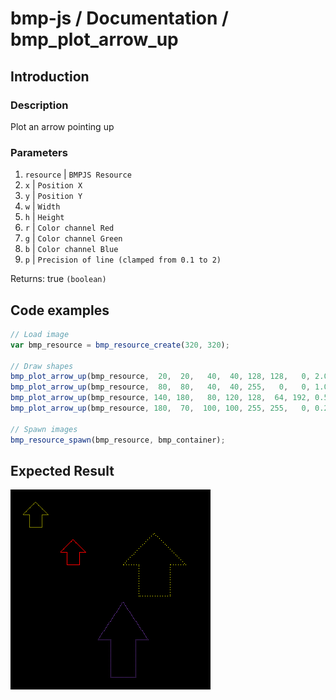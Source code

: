 # bmp-js / Documentation / bmp_plot_arrow_up
## Introduction

### Description

Plot an arrow pointing up

### Parameters

1. `resource` | `BMPJS Resource`
2. `x` | `Position X`
3. `y` | `Position Y`
4. `w` | `Width`
5. `h` | `Height`
6. `r` | `Color channel Red`
7. `g` | `Color channel Green`
8. `b` | `Color channel Blue`
9. `p` | `Precision of line (clamped from 0.1 to 2)`

Returns: true `(boolean)`

## Code examples

```js
// Load image
var bmp_resource = bmp_resource_create(320, 320);

// Draw shapes
bmp_plot_arrow_up(bmp_resource,  20,  20,   40,  40, 128, 128,   0, 2.00);
bmp_plot_arrow_up(bmp_resource,  80,  80,   40,  40, 255,   0,   0, 1.00);
bmp_plot_arrow_up(bmp_resource, 140, 180,   80, 120, 128,  64, 192, 0.50);
bmp_plot_arrow_up(bmp_resource, 180,  70,  100, 100, 255, 255,   0, 0.25);

// Spawn images
bmp_resource_spawn(bmp_resource, bmp_container);
```

## Expected Result

![expected-result](./img/041.png)
